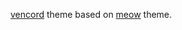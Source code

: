 [vencord](https://vencord.dev) theme based on [meow](https://github.com/sharsame/meow/blob/main/meow) theme.
